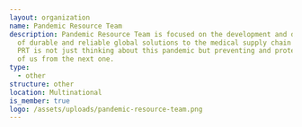 ```yaml
---
layout: organization
name: Pandemic Resource Team
description: Pandemic Resource Team is focused on the development and deployment
  of durable and reliable global solutions to the medical supply chain problem.
  PRT is not just thinking about this pandemic but preventing and protecting all
  of us from the next one.
type:
  - other
structure: other
location: Multinational
is_member: true
logo: /assets/uploads/pandemic-resource-team.png
---
```


